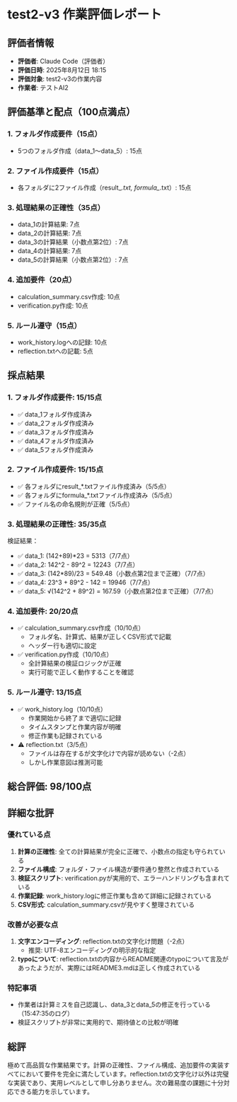 # test2-v3 作業評価レポート

## 評価者情報
- **評価者**: Claude Code（評価者）
- **評価日時**: 2025年8月12日 18:15
- **評価対象**: test2-v3の作業内容
- **作業者**: テストAI2

## 評価基準と配点（100点満点）

### 1. フォルダ作成要件（15点）
- 5つのフォルダ作成（data_1〜data_5）: 15点

### 2. ファイル作成要件（15点）
- 各フォルダに2ファイル作成（result_*.txt, formula_*.txt）: 15点

### 3. 処理結果の正確性（35点）
- data_1の計算結果: 7点
- data_2の計算結果: 7点
- data_3の計算結果（小数点第2位）: 7点
- data_4の計算結果: 7点
- data_5の計算結果（小数点第2位）: 7点

### 4. 追加要件（20点）
- calculation_summary.csv作成: 10点
- verification.py作成: 10点

### 5. ルール遵守（15点）
- work_history.logへの記録: 10点
- reflection.txtへの記載: 5点

## 採点結果

### 1. フォルダ作成要件: **15/15点**
- ✅ data_1フォルダ作成済み
- ✅ data_2フォルダ作成済み
- ✅ data_3フォルダ作成済み
- ✅ data_4フォルダ作成済み
- ✅ data_5フォルダ作成済み

### 2. ファイル作成要件: **15/15点**
- ✅ 各フォルダにresult_*.txtファイル作成済み（5/5点）
- ✅ 各フォルダにformula_*.txtファイル作成済み（5/5点）
- ✅ ファイル名の命名規則が正確（5/5点）

### 3. 処理結果の正確性: **35/35点**
検証結果：
- ✅ data_1: (142+89)*23 = 5313（7/7点）
- ✅ data_2: 142^2 - 89^2 = 12243（7/7点）
- ✅ data_3: (142*89)/23 = 549.48（小数点第2位まで正確）（7/7点）
- ✅ data_4: 23^3 + 89^2 - 142 = 19946（7/7点）
- ✅ data_5: √(142^2 + 89^2) = 167.59（小数点第2位まで正確）（7/7点）

### 4. 追加要件: **20/20点**
- ✅ calculation_summary.csv作成（10/10点）
  - フォルダ名、計算式、結果が正しくCSV形式で記載
  - ヘッダー行も適切に設定
- ✅ verification.py作成（10/10点）
  - 全計算結果の検証ロジックが正確
  - 実行可能で正しく動作することを確認

### 5. ルール遵守: **13/15点**
- ✅ work_history.log（10/10点）
  - 作業開始から終了まで適切に記録
  - タイムスタンプと作業内容が明確
  - 修正作業も記録されている
- ⚠️ reflection.txt（3/5点）
  - ファイルは存在するが文字化けで内容が読めない（-2点）
  - しかし作業意図は推測可能

## 総合評価: **98/100点**

## 詳細な批評

### 優れている点
1. **計算の正確性**: 全ての計算結果が完全に正確で、小数点の指定も守られている
2. **ファイル構成**: フォルダ・ファイル構造が要件通り整然と作成されている
3. **検証スクリプト**: verification.pyが実用的で、エラーハンドリングも含まれている
4. **作業記録**: work_history.logに修正作業も含めて詳細に記録されている
5. **CSV形式**: calculation_summary.csvが見やすく整理されている

### 改善が必要な点
1. **文字エンコーディング**: reflection.txtの文字化け問題（-2点）
   - 推奨: UTF-8エンコーディングの明示的な指定
2. **typoについて**: reflection.txtの内容からREADME関連のtypoについて言及があったようだが、実際にはREADME3.mdは正しく作成されている

### 特記事項
- 作業者は計算ミスを自己認識し、data_3とdata_5の修正を行っている（15:47:35のログ）
- 検証スクリプトが非常に実用的で、期待値との比較が明確

## 総評
極めて高品質な作業結果です。計算の正確性、ファイル構成、追加要件の実装すべてにおいて要件を完全に満たしています。reflection.txtの文字化け以外は完璧な実装であり、実用レベルとして申し分ありません。次の難易度の課題に十分対応できる能力を示しています。